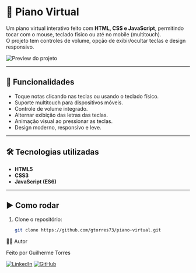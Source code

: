 # 🎹 Piano Virtual

Um piano virtual interativo feito com **HTML, CSS e JavaScript**, permitindo tocar com o mouse, teclado físico ou até no mobile (multitouch).  
O projeto tem controles de volume, opção de exibir/ocultar teclas e design responsivo.

![Preview do projeto](https://i.imgur.com/Mof6cXB.png) 

---

## 🚀 Funcionalidades
- Toque notas clicando nas teclas ou usando o teclado físico.
- Suporte multitouch para dispositivos móveis.
- Controle de volume integrado.
- Alternar exibição das letras das teclas.
- Animação visual ao pressionar as teclas.
- Design moderno, responsivo e leve.

---

## 🛠️ Tecnologias utilizadas
- **HTML5**
- **CSS3**
- **JavaScript (ES6)**

---

## ▶️ Como rodar
1. Clone o repositório:
   ```bash
   git clone https://github.com/gtorres73/piano-virtual.git


👨‍💻 Autor

Feito por Guilherme Torres

[![LinkedIn](https://img.shields.io/badge/LinkedIn-0077B5?style=for-the-badge&logo=linkedin&logoColor=white)](https://www.linkedin.com/in/gtorres73/)
[![GitHub](https://img.shields.io/badge/GitHub-181717?style=for-the-badge&logo=github&logoColor=white)](https://github.com/gtorres73)
